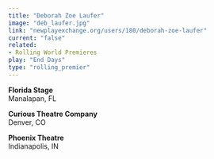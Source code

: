```yaml
---
title: "Deborah Zoe Laufer"
image: "deb_laufer.jpg"
link: "newplayexchange.org/users/180/deborah-zoe-laufer"
current: "false"
related:
- Rolling World Premieres
play: "End Days"
type: "rolling_premier"
---
```


**Florida Stage**\
Manalapan, FL

**Curious Theatre Company**\
Denver, CO

**Phoenix Theatre**\
Indianapolis, IN
